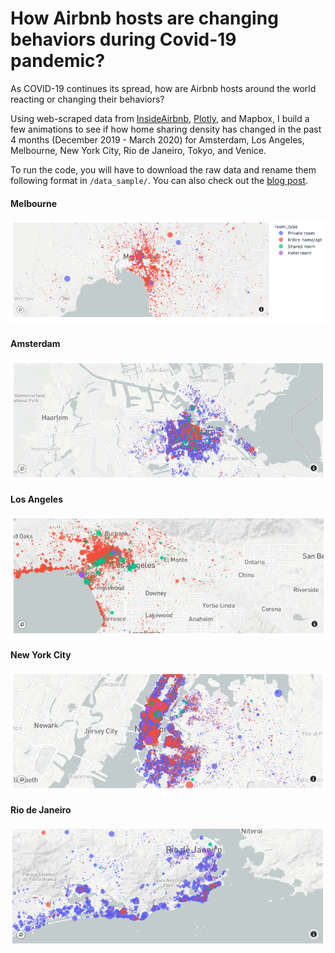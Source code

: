 # How Airbnb hosts are changing behaviors during Covid-19 pandemic?

As COVID-19 continues its spread, how are Airbnb hosts around the world reacting or changing their behaviors?

Using web-scraped data from [InsideAirbnb](http://insideairbnb.com/), [Plotly](https://plotly.com/), and Mapbox, I build a few animations to see if how home sharing density has changed in the past 4 months (December 2019 - March 2020) for Amsterdam, Los Angeles, Melbourne, New York City, Rio de Janeiro, Tokyo, and Venice.

To run the code, you will have to download the raw data and rename them following format in `/data_sample/`. You can also check out the [blog post](https://taidn.site/airbnb-covid19-trends/).

#### Melbourne
![melbourne](/images/melbourne.png)

#### Amsterdam
![amsterdam](/images/amsterdam.png)

#### Los Angeles
![losangeles](/images/losangeles.png)

#### New York City
![nyc](/images/newyorkcity.png)

#### Rio de Janeiro
![rio](/images/rio.png)
